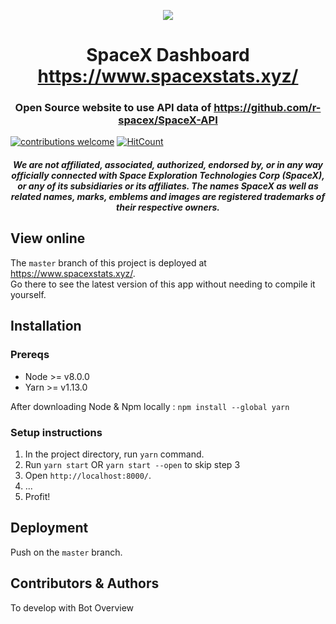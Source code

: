 <p align="center"><img src="https://live.staticflickr.com/65535/50906488186_bd1cbc6d01_h.jpg"></p>

<h1 align="center">SpaceX Dashboard <br /><a href="https://www.spacexstats.xyz/">https://www.spacexstats.xyz/</a></h1>

<h3 align="center">
Open Source website to use API data of <a href="https://github.com/r-spacex/SpaceX-API">https://github.com/r-spacex/SpaceX-API</a>
</h3>

[![contributions welcome](https://img.shields.io/badge/contributions-welcome-brightgreen.svg?style=flat)](https://github.com/r-spacex/spacexstats-react/issues)
[![HitCount](http://hits.dwyl.com/{username}/https://githubcom/r-spacex/spacexstats-react/.svg)](http://hits.dwyl.com/{username}/https://githubcom/r-spacex/spacexstats-react/)

<h4 align="center">
  <i>
    We are not affiliated, associated, authorized, endorsed by, or in any way officially connected with Space Exploration Technologies Corp (SpaceX), or any of its subsidiaries or its affiliates. The names SpaceX as well as related names, marks, emblems and images are registered trademarks of their respective owners.
  </i>
</h4>

## View online

The `master` branch of this project is deployed at <https://www.spacexstats.xyz/>.  
Go there to see the latest version of this app without needing to compile it yourself.

## Installation

### Prereqs

- Node >= v8.0.0
- Yarn >= v1.13.0

After downloading Node & Npm locally : 
`npm install --global yarn`

### Setup instructions

1. In the project directory, run `yarn` command.
2. Run `yarn start` OR `yarn start --open` to skip step 3
3. Open `http://localhost:8000/`.
4. ...
5. Profit!

## Deployment

Push on the `master` branch.

## Contributors & Authors
To develop with Bot Overview 
